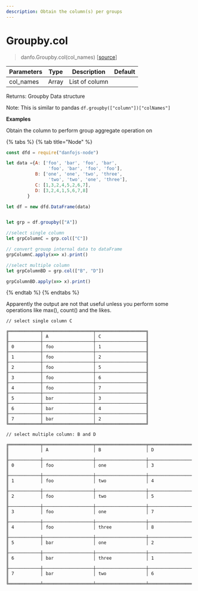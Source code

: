 ```yaml
---
description: Obtain the column(s) per groups
---
```


# Groupby.col

> danfo.Groupby.col(col\_names) \[[source](https://github.com/opensource9ja/danfojs/blob/master/danfojs/src/core/groupby.js#L104)]

| Parameters | Type  | Description    | Default |
| ---------- | ----- | -------------- | ------- |
| col\_names | Array | List of column |         |

Returns: Groupby Data structure

Note: This is similar to pandas `df.groupby(["column"])["colNames"]`

**Examples**

Obtain the column to perform group aggregate operation on

{% tabs %}
{% tab title="Node" %}
```javascript
const dfd = require("danfojs-node")

let data ={A: ['foo', 'bar', 'foo', 'bar',
                'foo', 'bar', 'foo', 'foo'],
           B: ['one', 'one', 'two', 'three',
                'two', 'two', 'one', 'three'],
           C: [1,3,2,4,5,2,6,7],
           D: [3,2,4,1,5,6,7,8]
        }

let df = new dfd.DataFrame(data)


let grp = df.groupby(["A"])

//select single column
let grpColumnC = grp.col(["C"])

// convert grouop internal data to dataFrame
grpColumnC.apply(x=> x).print()

//select multiple column
let grpColumnBD = grp.col(["B", "D"])

grpColumnBD.apply(x=> x).print()
```
{% endtab %}
{% endtabs %}

Apparently the output are not that useful unless you perform some operations like max(), count() and the likes.

```
// select single column C

╔════════════╤═══════════════════╤═══════════════════╗
║            │ A                 │ C                 ║
╟────────────┼───────────────────┼───────────────────╢
║ 0          │ foo               │ 1                 ║
╟────────────┼───────────────────┼───────────────────╢
║ 1          │ foo               │ 2                 ║
╟────────────┼───────────────────┼───────────────────╢
║ 2          │ foo               │ 5                 ║
╟────────────┼───────────────────┼───────────────────╢
║ 3          │ foo               │ 6                 ║
╟────────────┼───────────────────┼───────────────────╢
║ 4          │ foo               │ 7                 ║
╟────────────┼───────────────────┼───────────────────╢
║ 5          │ bar               │ 3                 ║
╟────────────┼───────────────────┼───────────────────╢
║ 6          │ bar               │ 4                 ║
╟────────────┼───────────────────┼───────────────────╢
║ 7          │ bar               │ 2                 ║
╚════════════╧═══════════════════╧═══════════════════╝

// select multiple column: B and D

╔════════════╤═══════════════════╤═══════════════════╤═══════════════════╗
║            │ A                 │ B                 │ D                 ║
╟────────────┼───────────────────┼───────────────────┼───────────────────╢
║ 0          │ foo               │ one               │ 3                 ║
╟────────────┼───────────────────┼───────────────────┼───────────────────╢
║ 1          │ foo               │ two               │ 4                 ║
╟────────────┼───────────────────┼───────────────────┼───────────────────╢
║ 2          │ foo               │ two               │ 5                 ║
╟────────────┼───────────────────┼───────────────────┼───────────────────╢
║ 3          │ foo               │ one               │ 7                 ║
╟────────────┼───────────────────┼───────────────────┼───────────────────╢
║ 4          │ foo               │ three             │ 8                 ║
╟────────────┼───────────────────┼───────────────────┼───────────────────╢
║ 5          │ bar               │ one               │ 2                 ║
╟────────────┼───────────────────┼───────────────────┼───────────────────╢
║ 6          │ bar               │ three             │ 1                 ║
╟────────────┼───────────────────┼───────────────────┼───────────────────╢
║ 7          │ bar               │ two               │ 6                 ║
╚════════════╧═══════════════════╧═══════════════════╧═══════════════════╝

```
